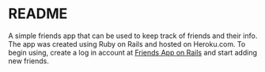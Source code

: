 # README

A simple friends app that can be used to keep track of friends and their info. The app was created using Ruby on Rails and hosted on Heroku.com. To begin using, create a log in account at [Friends App on Rails](https://friendsapp-onrails.herokuapp.com) and start adding new friends.
